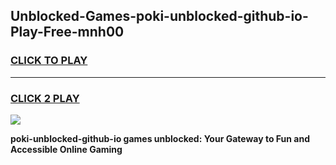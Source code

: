 
## Unblocked-Games-poki-unblocked-github-io-Play-Free-mnh00
<h3>
<a href="https://premium76.site?title=poki-unblocked-github-io&ref=23A">CLICK TO PLAY</a></h3>
<hr>

<h3>
<a href="https://premium76.site?title=poki-unblocked-github-io&ref=23A">CLICK 2 PLAY</a>
  
</h3>

<a href="https://premium76.site?title=poki-unblocked-github-io&ref=23A"><img src="https://clearcache.store/games.png"></a>


**poki-unblocked-github-io games unblocked: Your Gateway to Fun and Accessible Online Gaming**
